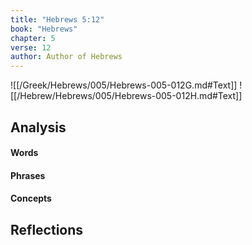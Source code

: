 ```yaml
---
title: "Hebrews 5:12"
book: "Hebrews"
chapter: 5
verse: 12
author: Author of Hebrews
---
```

![[/Greek/Hebrews/005/Hebrews-005-012G.md#Text]]
![[/Hebrew/Hebrews/005/Hebrews-005-012H.md#Text]]

## Analysis

#### Words

#### Phrases

#### Concepts

## Reflections
